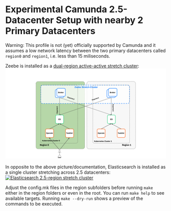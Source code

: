# Experimental Camunda 2.5-Datacenter Setup with nearby 2 Primary Datacenters

Warning: This profile is not (yet) officially supported by Camunda and it assumes a low network latency between the two primary datacenters called `region0` and `region1`, i.e. less than 15 miliseconds.

Zeebe is installed as a [dual-region active-active stretch cluster](https://docs.camunda.io/docs/self-managed/concepts/multi-region/dual-region/):
![Zeebe dual-region active-active stretch cluster](https://github.com/camunda/camunda-docs/blob/main/versioned_docs/version-8.7/self-managed/concepts/multi-region/img/dual-region.svg)

In opposite to the above picture/documentation, Elasticsearch is installed as a single cluster stretching across 2.5 datacenters:
[![Elasticsearch 2.5-region stretch cluster](https://media.licdn.com/dms/image/v2/D5612AQEXNDJ8c1DCVw/article-inline_image-shrink_1500_2232/article-inline_image-shrink_1500_2232/0/1667946099753?e=1750896000&v=beta&t=ItGnEzQnubzaaBcgMzqRgkc76NGGIognTjZbPN0ii78)](https://www.linkedin.com/pulse/building-on-prem-multi-datacenter-stretch-cluster-senguttuvan/)

Adjust the config.mk files in the region subfolders before running `make` either in the region folders or even in the root. You can run `make help` to see available targets. Running `make --dry-run` shows a preview of the commands to be executed.
